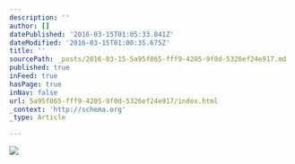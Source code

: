 ```yaml
---
description: ''
author: []
datePublished: '2016-03-15T01:05:33.841Z'
dateModified: '2016-03-15T01:00:35.675Z'
title: ''
sourcePath: _posts/2016-03-15-5a95f865-fff9-4205-9f0d-5326ef24e917.md
published: true
inFeed: true
hasPage: true
inNav: false
url: 5a95f865-fff9-4205-9f0d-5326ef24e917/index.html
_context: 'http://schema.org'
_type: Article

---
```

![](https://the-grid-user-content.s3-us-west-2.amazonaws.com/8fb86eb4-8dde-4ea3-87ce-ed8c3ed2cd56.png)